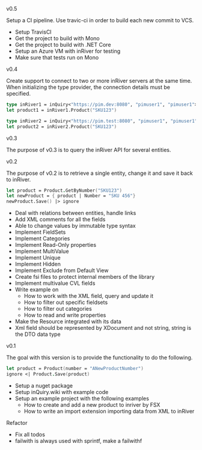 v0.5

Setup a CI pipeline. Use travic-ci in order to build each new commit to VCS.

* Setup TravisCI
* Get the project to build with Mono
* Get the project to build with .NET Core
* Setup an Azure VM with inRiver for testing
* Make sure that tests run on Mono


v0.4

Create support to connect to two or more inRiver servers at the same time. When initializing
the type provider, the connection details must be specified.

```fsharp
type inRiver1 = inQuiry<"https://pim.dev:8080", "pimuser1", "pimuser1">
let product1 = inRiver1.Product("SKU123")

type inRiver2 = inQuiry<"https://pim.test:8080", "pimuser1", "pimuser1">
let product2 = inRiver2.Product("SKU123")
```

v0.3

The purpose of v0.3 is to query the inRiver API for several entities.

v0.2

The purpose of v0.2 is to retrieve a single entity, change it and save it back to inRiver.

```fsharp
let product = Product.GetByNumber("SKU123")
let newProduct = { product | Number = "SKU 456"}
newProduct.Save() |> ignore
```

* Deal with relations between entities, handle links
* Add XML comments for all the fields
* Able to change values by immutable type syntax
* Implement FieldSets
* Implement Categories
* Implement Read-Only properties
* Implement MultiValue
* Implement Unique
* Implement Hidden
* Implement Exclude from Default View
* Create fsi files to protect internal members of the library
* Implement multivalue CVL fields
* Write example on
  - How to work with the XML field, query and update it
  - How to filter out specific fieldsets
  - How to filter out categories
  - How to read and write properties
* Make the Resource integrated with its data
* Xml field should be represented by XDocument and not string, string is the DTO data type

v0.1

The goal with this version is to provide the functionality to do the following.

```fsharp
let product = Product(number = "ANewProductNumber")
ignore <| Product.Save(product)
```

* Setup a nuget package
* Setup inQuiry.wiki with example code
* Setup an example project with the following examples
  - How to create and add a new product to inriver by FSX
  - How to write an import extension importing data from XML to inRiver

Refactor
  - Fix all todos
  - failwith is always used with sprintf, make a failwithf
